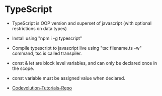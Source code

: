 # TypeScript

* TypeScript is OOP version and superset of javascript (with optional restrictions on data types)

* Install using "npm i -g typescript"
* Compile typescript to javascript live using "tsc filename.ts -w" command, tsc is called transpiler.

* const & let are block level variables, and can only be declared once in the scope.
* const variable must be assigned value when declared.

* [Codevolution-Tutorials-Repo](https://github.com/gopinav/TypeScript-Tutorial/blob/master/Code/main.ts)
